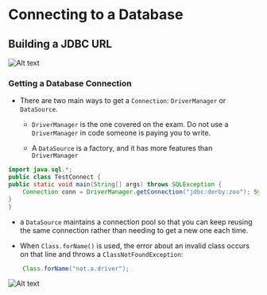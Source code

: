 # Connecting to a Database

## Building a JDBC URL
![Alt text](https://github.com/frhan/study/blob/master/images/Screen%20Shot%202019-03-10%20at%201.37.35%20AM.png)
### Getting a Database Connection
- There are two main ways to get a `Connection`: 
`DriverManager` or `DataSource`. 

    - `DriverManager` is the one covered on the exam. Do not use a `DriverManager` in code someone is paying you to write. 

    - A `DataSource` is a factory, and it has more features than `DriverManager`
    
```java
import java.sql.*;
public class TestConnect {
public static void main(String[] args) throws SQLException { 
    Connection conn = DriverManager.getConnection("jdbc:derby:zoo"); System.out.println(conn);
} 
}

```
- a `DataSource` maintains a connection pool so that you can keep reusing the same connection rather than needing to get a new one each time.

- When `Class.forName()` is used, the error about an invalid class occurs on that line and throws a `ClassNotFoundException`:

```java
    Class.forName("not.a.driver");
```

![Alt text](https://github.com/frhan/study/blob/master/images/Screen%20Shot%202019-03-10%20at%201.41.49%20AM.png)
